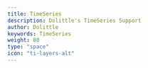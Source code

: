 ```yaml
---
title: TimeSeries
description: Dolittle's TimeSeries Support
author: Dolittle
keywords: TimeSeries
weight: 80
type: "space"
icon: "ti-layers-alt"
---
```

